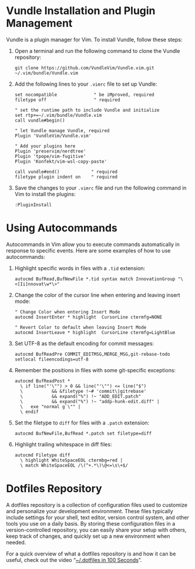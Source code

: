 # Vundle Installation and Plugin Management

Vundle is a plugin manager for Vim. To install Vundle, follow these steps:

1. Open a terminal and run the following command to clone the Vundle repository:
   ```
   git clone https://github.com/VundleVim/Vundle.vim.git ~/.vim/bundle/Vundle.vim
   ```

2. Add the following lines to your `.vimrc` file to set up Vundle:
   ```
   set nocompatible              " be iMproved, required
   filetype off                  " required

   " set the runtime path to include Vundle and initialize
   set rtp+=~/.vim/bundle/Vundle.vim
   call vundle#begin()

   " let Vundle manage Vundle, required
   Plugin 'VundleVim/Vundle.vim'

   " Add your plugins here
   Plugin 'preservim/nerdtree'
   Plugin 'tpope/vim-fugitive'
   Plugin 'Konfekt/vim-wsl-copy-paste'

   call vundle#end()            " required
   filetype plugin indent on    " required
   ```

3. Save the changes to your `.vimrc` file and run the following command in Vim to install the plugins:
   ```
   :PluginInstall
   ```

# Using Autocommands

Autocommands in Vim allow you to execute commands automatically in response to specific events. Here are some examples of how to use autocommands:

1. Highlight specific words in files with a `.tid` extension:
   ```
   autocmd BufRead,BufNewFile *.tid syntax match InnovationGroup "\<[Ii]nnovat\w*\>"
   ```

2. Change the color of the cursor line when entering and leaving insert mode:
   ```
   " Change Color when entering Insert Mode
   autocmd InsertEnter * highlight  CursorLine ctermfg=NONE

   " Revert Color to default when leaving Insert Mode
   autocmd InsertLeave * highlight  CursorLine ctermfg=LightBlue
   ```

3. Set UTF-8 as the default encoding for commit messages:
   ```
   autocmd BufReadPre COMMIT_EDITMSG,MERGE_MSG,git-rebase-todo setlocal fileencodings=utf-8
   ```

4. Remember the positions in files with some git-specific exceptions:
   ```
   autocmd BufReadPost *
     \ if line("'\"") > 0 && line("'\"") <= line("$")
     \           && &filetype !~# 'commit\|gitrebase'
     \           && expand("%") !~ "ADD_EDIT.patch"
     \           && expand("%") !~ "addp-hunk-edit.diff" |
     \   exe "normal g`\"" |
     \ endif
   ```

5. Set the filetype to `diff` for files with a `.patch` extension:
   ```
   autocmd BufNewFile,BufRead *.patch set filetype=diff
   ```

6. Highlight trailing whitespace in diff files:
   ```
   autocmd Filetype diff
     \ highlight WhiteSpaceEOL ctermbg=red |
     \ match WhiteSpaceEOL /\(^+.*\)\@<=\s\+$/
   ```

# Dotfiles Repository

A dotfiles repository is a collection of configuration files used to customize and personalize your development environment. These files typically include settings for your shell, text editor, version control system, and other tools you use on a daily basis. By storing these configuration files in a version-controlled repository, you can easily share your setup with others, keep track of changes, and quickly set up a new environment when needed.

For a quick overview of what a dotfiles repository is and how it can be useful, check out the video “[~/.dotfiles in 100 Seconds](https://youtu.be/r_MpUP6aKiQ)”.
